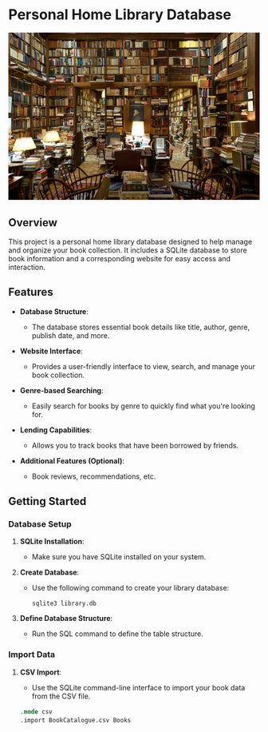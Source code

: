 # Personal Home Library Database

![Library Image](LibraryPicture.jpg)

## Overview

This project is a personal home library database designed to help manage and organize your book collection. It includes a SQLite database to store book information and a corresponding website for easy access and interaction.

## Features

- **Database Structure**:
  - The database stores essential book details like title, author, genre, publish date, and more.

- **Website Interface**:
  - Provides a user-friendly interface to view, search, and manage your book collection.

- **Genre-based Searching**:
  - Easily search for books by genre to quickly find what you're looking for.

- **Lending Capabilities**:
  - Allows you to track books that have been borrowed by friends.

- **Additional Features (Optional)**:
  - Book reviews, recommendations, etc.

## Getting Started

### Database Setup

1. **SQLite Installation**:
   - Make sure you have SQLite installed on your system.

2. **Create Database**:
   - Use the following command to create your library database:
     ```
     sqlite3 library.db
     ```

3. **Define Database Structure**:
   - Run the SQL command to define the table structure.

### Import Data

1. **CSV Import**:
   - Use the SQLite command-line interface to import your book data from the CSV file.

   ```sql
   .mode csv
   .import BookCatalogue.csv Books
